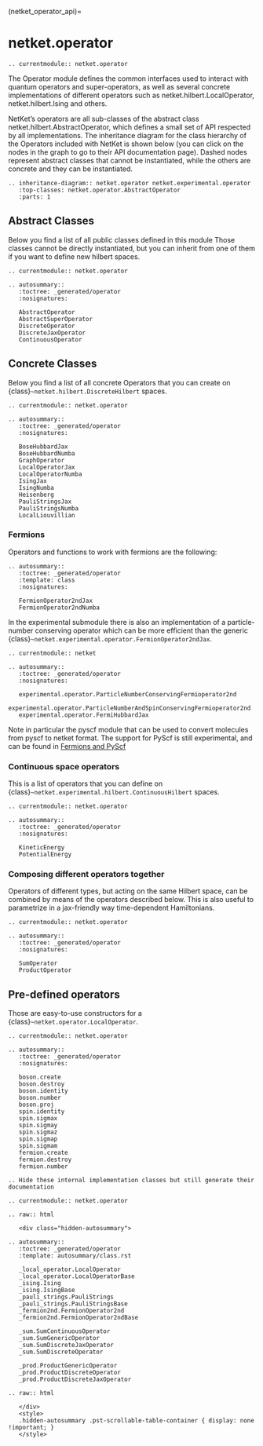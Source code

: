 (netket_operator_api)=
# netket.operator

```{eval-rst}
.. currentmodule:: netket.operator

```

The Operator module defines the common interfaces used to interact with quantum operators and super-operators, as well as several concrete implementations of different operators such as netket.hilbert.LocalOperator, netket.hilbert.Ising and others.

NetKet’s operators are all sub-classes of the abstract class netket.hilbert.AbstractOperator, which defines a small set of API respected by all implementations. The inheritance diagram for the class hierarchy of the Operators included with NetKet is shown below (you can click on the nodes in the graph to go to their API documentation page). Dashed nodes represent abstract classes that cannot be instantiated, while the others are concrete and they can be instantiated.



```{eval-rst}
.. inheritance-diagram:: netket.operator netket.experimental.operator
   :top-classes: netket.operator.AbstractOperator
   :parts: 1

```

## Abstract Classes

Below you find a list of all public classes defined in this module
Those classes cannot be directly instantiated, but you can inherit from one of them if you want to define new hilbert spaces.

```{eval-rst}
.. currentmodule:: netket.operator

.. autosummary::
   :toctree: _generated/operator
   :nosignatures:

   AbstractOperator
   AbstractSuperOperator
   DiscreteOperator
   DiscreteJaxOperator
   ContinuousOperator
```

## Concrete Classes

Below you find a list of all concrete Operators that you can create on {class}`~netket.hilbert.DiscreteHilbert` spaces.

```{eval-rst}
.. currentmodule:: netket.operator

.. autosummary::
   :toctree: _generated/operator
   :nosignatures:

   BoseHubbardJax
   BoseHubbardNumba
   GraphOperator
   LocalOperatorJax
   LocalOperatorNumba
   IsingJax
   IsingNumba
   Heisenberg
   PauliStringsJax
   PauliStringsNumba
   LocalLiouvillian

```

### Fermions

Operators and functions to work with fermions are the following:

```{eval-rst}
.. autosummary::
   :toctree: _generated/operator
   :template: class
   :nosignatures:

   FermionOperator2ndJax
   FermionOperator2ndNumba
```

In the experimental submodule there is also an implementation of a particle-number conserving operator which can be more efficient than the generic  {class}`~netket.experimental.operator.FermionOperator2ndJax`.

```{eval-rst}
.. currentmodule:: netket

.. autosummary::
   :toctree: _generated/operator
   :nosignatures:

   experimental.operator.ParticleNumberConservingFermioperator2nd
   experimental.operator.ParticleNumberAndSpinConservingFermioperator2nd
   experimental.operator.FermiHubbardJax
```


Note in particular the pyscf module that can be used to convert molecules from pyscf to netket format. The support for PyScf is still experimental, and can be found in [Fermions and PyScf](experimental-fermions-api)

### Continuous space operators

This is a list of operators that you can define on {class}`~netket.experimental.hilbert.ContinuousHilbert` spaces.

```{eval-rst}
.. currentmodule:: netket.operator

.. autosummary::
   :toctree: _generated/operator
   :nosignatures:

   KineticEnergy
   PotentialEnergy
```

### Composing different operators together

Operators of different types, but acting on the same Hilbert space, can be combined by means of the operators described below. This is also useful to parametrize in a jax-friendly way time-dependent Hamiltonians.

```{eval-rst}
.. currentmodule:: netket.operator

.. autosummary::
   :toctree: _generated/operator
   :nosignatures:

   SumOperator
   ProductOperator
```


## Pre-defined operators

Those are easy-to-use constructors for a {class}`~netket.operator.LocalOperator`.

```{eval-rst}
.. currentmodule:: netket.operator

.. autosummary::
   :toctree: _generated/operator
   :nosignatures:

   boson.create
   boson.destroy
   boson.identity
   boson.number
   boson.proj
   spin.identity
   spin.sigmax
   spin.sigmay
   spin.sigmaz
   spin.sigmap
   spin.sigmam
   fermion.create
   fermion.destroy
   fermion.number

```


```{eval-rst}
.. Hide these internal implementation classes but still generate their documentation

.. currentmodule:: netket.operator

.. raw:: html

   <div class="hidden-autosummary">

.. autosummary::
   :toctree: _generated/operator
   :template: autosummary/class.rst

   _local_operator.LocalOperator
   _local_operator.LocalOperatorBase
   _ising.Ising
   _ising.IsingBase
   _pauli_strings.PauliStrings
   _pauli_strings.PauliStringsBase
   _fermion2nd.FermionOperator2nd
   _fermion2nd.FermionOperator2ndBase

   _sum.SumContinuousOperator  
   _sum.SumGenericOperator
   _sum.SumDiscreteJaxOperator
   _sum.SumDiscreteOperator

   _prod.ProductGenericOperator
   _prod.ProductDiscreteOperator
   _prod.ProductDiscreteJaxOperator

.. raw:: html

   </div>
   <style>
   .hidden-autosummary .pst-scrollable-table-container { display: none !important; }
   </style>

```
